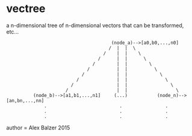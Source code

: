 # vectree
a n-dimensional tree of n-dimensional vectors that can be transformed, etc...

                                           (node_a)-->[a0,b0,...,n0]
                                          /  |  |  \
                                        /    |  |    \
                                      /      |  |      \
                                    /        |  |        \
                                  /          |  |          \
                                /            |  |            \
                              /              |  |              \
                            /                |  |                \
                          /                  |  |                  \
              (node_b)-->[a1,b1,...,n1]     (...)           (node_n)-->[an,bn,...,nn]
                  .                           .                .
                  .                           .                .
                  .                           .                .

author = Alex Balzer 2015
